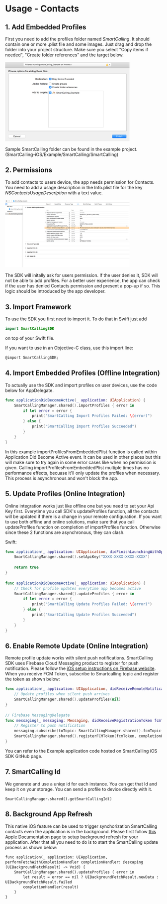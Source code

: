 # Usage - Contacts

## 1. Add Embedded Profiles

First you need to add the profiles folder named _SmartCalling_. It should contain one or more .plist file and some images. Just drag and drop the folder into your project structure. Make sure you select "Copy items if needed", "Create folder references" and the target below.

<img src="https://github.com/Smartcalling/SmartCalling-iOS/blob/master/Readme/add_folder.png?raw=true" width="400">

Sample SmartCalling folder can be found in the example project. (SmartCalling-iOS/Example/SmartCalling/SmartCalling)

## 2. Permissions

To add contacts to users device, the app needs permission for Contacts. You need to add a usage description in the Info.plist file for the key _NSContactsUsageDescription_ with a text value.

<img src="https://github.com/Smartcalling/SmartCalling-iOS/blob/master/Readme/permission.png?raw=true" width="400">

The SDK will initally ask for users permission. If the user denies it, SDK will not be able to add profiles.
For a better user experience, the app can check if the user has denied Contacts permission and present a pop-up if so. This logic should be introduced by the app developer.

## 3. Import Framework

To use the SDK you first need to import it. To do that in Swift just add
```swift
import SmartCallingSDK
```
on top of your Swift file.

If you want to use in an Objective-C class, use this import line:
```objective-c
@import SmartCallingSDK;
```

## 4. Import Embedded Profiles (Offline Integration)

To actually use the SDK and import profiles on user devices, use the code below for AppDelegate.

```swift
func applicationDidBecomeActive(_ application: UIApplication) {
    SmartCallingManager.shared().importProfiles { error in
        if let error = error {
            print("SmartCalling Import Profiles Failed: \(error)")
        } else {
            print("SmartCalling Import Profiles Succeeded")
        }
    }
}
```

In this example importProfilesFromEmbeddedPlist function is called within Application Did Become Active event. It can be used in other places but this will make sure to try again in some error cases like when no permission is given. Calling importProfilesFromEmbeddedPlist multiple times has no performance effects, becuase it'll only update the profiles when necessary. This process is asynchronous and won't block the app.

## 5. Update Profiles (Online Integration)

Online integration works just like offline one but you need to set your Api Key first. Everytime you call SDK's updateProfiles function, all the contacts will be updated if there is a change in your remote configuration. If you want to use both offline and online solutions, make sure that you call updateProfiles function on completion of importProfiles function. Otherwise since these 2 functions are asynchronous, they can clash.

Swift:
```swift
func application(_ application: UIApplication, didFinishLaunchingWithOptions launchOptions: [UIApplicationLaunchOptionsKey: Any]?) -> Bool {
    SmartCallingManager.shared().setApiKey("XXXX-XXXX-XXXX-XXXX")	

	return true
}

func applicationDidBecomeActive(_ application: UIApplication) {
	// Check for profile updates everytime app becomes active
    SmartCallingManager.shared().updateProfiles { error in
        if let error = error {
            print("SmartCalling Update Profiles Failed: \(error)")
        } else {
            print("SmartCalling Update Profiles Succeeded")
        }
    }
}
```

## 6. Enable Remote Update (Online Integration)

Remote profile update works with silent push notifications. SmartCalling SDK uses Firebase Cloud Messaging product to register for push notification. Please follow the [iOS setup instructions on Firebase website](https://firebase.google.com/docs/cloud-messaging/ios/client). When you receive FCM Token, subscribe to Smartcalling topic and register the token as shown below:

```swift
func application(_ application: UIApplication, didReceiveRemoteNotification userInfo: [AnyHashable : Any]) {
    // Update profiles when silent push arrives
    SmartCallingManager.shared().updateProfiles(nil)
}

// Firebase MessagingDelegate    
func messaging(_ messaging: Messaging, didReceiveRegistrationToken fcmToken: String) {
    // Register to push notification
    messaging.subscribe(toTopic: SmartCallingManager.shared().fcmTopic())
    SmartCallingManager.shared().registerFCMToken(fcmToken, completionHandler: nil)
}
```

You can refer to the Example application code hosted on SmartCalling iOS SDK GitHub page.

## 7. SmartCalling Id
We generate and use a uniqe id for each instance. You can get that Id and keep it on your storage. You can send a profile to device directly with it.

    SmartCallingManager.shared().getSmartCallingId()

## 8. Background App Refresh
This native iOS feature can be used to trigger synchorization SmartCalling contacts even the application is in the background. Please first follow [this Apple Documentation](https://developer.apple.com/documentation/uikit/core_app/managing_your_app_s_life_cycle/preparing_your_app_to_run_in_the_background/updating_your_app_with_background_app_refresh) page to setup background refresh for your application. After that all you need to do is to start the SmartCalling update process as shown below:

```
func application(_ application: UIApplication, performFetchWithCompletionHandler completionHandler: @escaping (UIBackgroundFetchResult) -> Void) {
    SmartCallingManager.shared().updateProfiles { error in
        let result = error == nil ? UIBackgroundFetchResult.newData : UIBackgroundFetchResult.failed
        completionHandler(result)
    }
}
```
